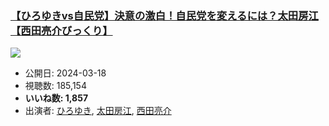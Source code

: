### [【ひろゆきvs自民党】決意の激白！自民党を変えるには？太田房江【西田亮介びっくり】](https://www.youtube.com/watch?v=EVu6KxgwPXo)
[![](https://img.youtube.com/vi/EVu6KxgwPXo/sddefault.jpg)](https://www.youtube.com/watch?v=EVu6KxgwPXo)
-   公開日: 2024-03-18
-   視聴数: 185,154
-   **いいね数: 1,857**
-   出演者: [ひろゆき](/rehacq_fan/people/ひろゆき "wikilink"), [太田房江](/rehacq_fan/people/太田房江 "wikilink"), [西田亮介](/rehacq_fan/people/西田亮介 "wikilink")
